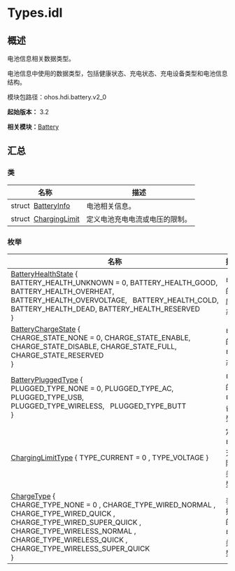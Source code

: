 # Types.idl


## 概述

电池信息相关数据类型。

电池信息中使用的数据类型，包括健康状态、充电状态、充电设备类型和电池信息结构。

模块包路径：ohos.hdi.battery.v2_0

**起始版本：** 3.2

**相关模块：**[Battery](battery_v20.md)


## 汇总


### 类

| 名称 | 描述 | 
| -------- | -------- |
| struct&nbsp;&nbsp;[BatteryInfo](_battery_info_v20.md) | 电池相关信息。 | 
| struct&nbsp;&nbsp;[ChargingLimit](_charging_limit_v20.md) | 定义电池充电电流或电压的限制。 | 


### 枚举

| 名称 | 描述 | 
| -------- | -------- |
| [BatteryHealthState](battery_v20.md#batteryhealthstate) {<br/>BATTERY_HEALTH_UNKNOWN = 0, BATTERY_HEALTH_GOOD, BATTERY_HEALTH_OVERHEAT, BATTERY_HEALTH_OVERVOLTAGE,&nbsp;&nbsp;&nbsp;BATTERY_HEALTH_COLD, BATTERY_HEALTH_DEAD, BATTERY_HEALTH_RESERVED<br/>} | 电池的健康状态。 | 
| [BatteryChargeState](battery_v20.md#batterychargestate) {<br/>CHARGE_STATE_NONE = 0, CHARGE_STATE_ENABLE, CHARGE_STATE_DISABLE, CHARGE_STATE_FULL, CHARGE_STATE_RESERVED<br/>} | 电池的充电状态。 | 
| [BatteryPluggedType](battery_v20.md#batterypluggedtype) {<br/>PLUGGED_TYPE_NONE = 0, PLUGGED_TYPE_AC, PLUGGED_TYPE_USB, PLUGGED_TYPE_WIRELESS,&nbsp;&nbsp;&nbsp;PLUGGED_TYPE_BUTT<br/>} | 电池的充电设备类型。 | 
| [ChargingLimitType](battery_v20.md#charginglimittype) { TYPE_CURRENT = 0 , TYPE_VOLTAGE } | 定义电池充电限制类型。 | 
| [ChargeType](battery_v20.md#chargetype) {<br/>CHARGE_TYPE_NONE = 0 , CHARGE_TYPE_WIRED_NORMAL , CHARGE_TYPE_WIRED_QUICK , CHARGE_TYPE_WIRED_SUPER_QUICK ,<br/>CHARGE_TYPE_WIRELESS_NORMAL , CHARGE_TYPE_WIRELESS_QUICK , CHARGE_TYPE_WIRELESS_SUPER_QUICK<br/>} | 表示插入的充电器类型。 | 
